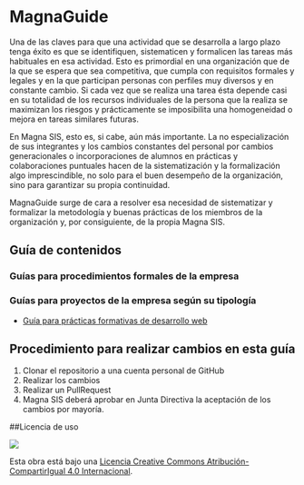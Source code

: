 # MagnaGuide

Una de las claves para que una actividad que se desarrolla a largo plazo tenga éxito es que se identifiquen, sistematicen y formalicen las tareas más habituales en esa actividad. Esto es primordial en una organización que de la que se espera que sea competitiva, que cumpla con requisitos formales y legales y en la que participan personas con perfiles muy diversos y en constante cambio. Si cada vez que se realiza una tarea ésta depende casi en su totalidad de los recursos individuales de la persona que la realiza se maximizan los riesgos y prácticamente se imposibilita una homogeneidad o mejora en tareas similares futuras.

En Magna SIS, esto es, si cabe, aún más importante. La no especialización de sus integrantes y los cambios constantes del personal por cambios generacionales o incorporaciones de alumnos en prácticas y colaboraciones puntuales hacen de la sistematización y la formalización algo imprescindible, no solo para el buen desempeño de la organización, sino para garantizar su propia continuidad.

MagnaGuide surge de cara a resolver esa necesidad de sistematizar y formalizar la metodología y buenas prácticas de los miembros de la organización y, por consiguiente, de la propia Magna SIS.


## Guía de contenidos

### Guías para procedimientos formales de la empresa 


### Guías para proyectos de la empresa según su tipología

* [Guía para prácticas formativas de desarrollo web](etapas_en_prácticas_formativas_de_desarrollo_web.md)


## Procedimiento para realizar cambios en esta guía

1. Clonar el repositorio a una cuenta personal de GitHub
2. Realizar los cambios
3. Realizar un PullRequest
4. Magna SIS deberá aprobar en Junta Directiva la aceptación de los cambios por mayoría.


##Licencia de uso

[![](https://i.creativecommons.org/l/by-sa/4.0/88x31.png)](http://creativecommons.org/licenses/by-sa/4.0/)

Esta obra está bajo una [Licencia Creative Commons Atribución-CompartirIgual 4.0 Internacional](http://creativecommons.org/licenses/by-sa/4.0/).












